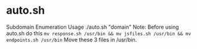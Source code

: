 # auto.sh
Subdomain Enumeration
Usage 
./auto.sh "domain"
Note: Before using auto.sh do this `mv response.sh /usr/bin && mv jsfiles.sh /usr/bin && mv endpoints.sh /usr/bin`
Move these 3 files in /usr/bin.
